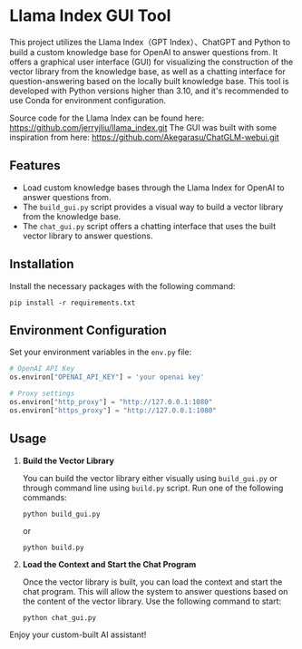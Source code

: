 # Llama Index GUI Tool

This project utilizes the Llama Index（GPT Index）、ChatGPT and Python to build a custom knowledge base for OpenAI to answer questions from. It offers a graphical user interface (GUI) for visualizing the construction of the vector library from the knowledge base, as well as a chatting interface for question-answering based on the locally built knowledge base. This tool is developed with Python versions higher than 3.10, and it's recommended to use Conda for environment configuration.

Source code for the Llama Index can be found here: https://github.com/jerryjliu/llama_index.git
The GUI was built with some inspiration from here: https://github.com/Akegarasu/ChatGLM-webui.git

## Features
- Load custom knowledge bases through the Llama Index for OpenAI to answer questions from.
- The `build_gui.py` script provides a visual way to build a vector library from the knowledge base.
- The `chat_gui.py` script offers a chatting interface that uses the built vector library to answer questions.

## Installation
Install the necessary packages with the following command:
```
pip install -r requirements.txt
```

## Environment Configuration
Set your environment variables in the `env.py` file:

```python
# OpenAI API Key
os.environ["OPENAI_API_KEY"] = 'your openai key'

# Proxy settings
os.environ["http_proxy"] = "http://127.0.0.1:1080"
os.environ["https_proxy"] = "http://127.0.0.1:1080"
```

## Usage

1. **Build the Vector Library**

   You can build the vector library either visually using `build_gui.py` or through command line using `build.py` script. Run one of the following commands:

    ```
    python build_gui.py
    ```
    or

    ```
    python build.py
    ```

2. **Load the Context and Start the Chat Program**

   Once the vector library is built, you can load the context and start the chat program. This will allow the system to answer questions based on the content of the vector library. Use the following command to start:

    ```
    python chat_gui.py
    ```

Enjoy your custom-built AI assistant!
